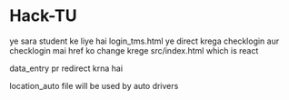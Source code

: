# Hack-TU
ye sara student ke liye hai 
login_tms.html ye direct krega checklogin aur checklogin mai href ko change krege src/index.html which is react

data_entry pr redirect krna hai 


location_auto file will be used by auto drivers

